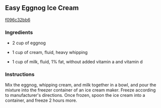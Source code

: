 ## Easy Eggnog Ice Cream

[f096c32bb6](http://allrecipes.com/recipe/easy-eggnog-ice-cream/)

### Ingredients

 - 2 cup of eggnog

 - 1 cup of cream, fluid, heavy whipping

 - 1 cup of milk, fluid, 1% fat, without added vitamin a and vitamin d

### Instructions

Mix the eggnog, whipping cream, and milk together in a bowl, and pour the mixture into the freezer container of an ice cream maker. Freeze according to manufacturer's directions. Once frozen, spoon the ice cream into a container, and freeze 2 hours more.